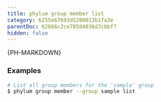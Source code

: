 ```yaml
---
title: phylum group member list
category: 6255e67693d5200013b1fa3e
parentDoc: 62866c2ce78584036d7cbbf7
hidden: false
---
```


{PH-MARKDOWN}

### Examples

```sh
# List all group members for the 'sample' group
$ phylum group member --group sample list
```
